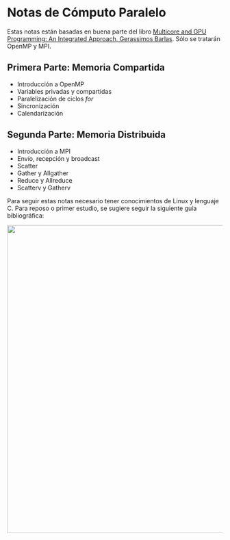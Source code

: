 # Notas de Cómputo Paralelo

Estas notas están basadas en buena parte del libro [Multicore and GPU Programming: An Integrated Approach, Gerassimos Barlas](https://www.amazon.com.mx/Multicore-Gpu-Programming-Integrated-Approach/dp/0124171370). Sólo se tratarán OpenMP y MPI.

## Primera Parte: Memoria Compartida
* Introducción a OpenMP
* Variables privadas y compartidas
* Paralelización de ciclos *for*
* Sincronización
* Calendarización

## Segunda Parte: Memoria Distribuida
* Introducción a MPI
* Envío, recepción y broadcast  
* Scatter
* Gather y Allgather
* Reduce y Allreduce
* Scatterv y Gatherv 

Para seguir estas notas necesario tener conocimientos de Linux y lenguaje C. Para reposo o primer estudio, se sugiere seguir la siguiente guía bibliográfica:  

<p align="center">
<img src="http://drive.google.com/uc?export=view&id=16NEQZV24EaehcWp_GKnrIOO_2P1b-wHI" width=720>
</p>

